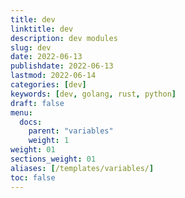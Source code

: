 ```yaml
---
title: dev
linktitle: dev
description: dev modules
slug: dev
date: 2022-06-13
publishdate: 2022-06-13
lastmod: 2022-06-14
categories: [dev]
keywords: [dev, golang, rust, python]
draft: false
menu:
  docs:
    parent: "variables"
    weight: 1
weight: 01
sections_weight: 01
aliases: [/templates/variables/]
toc: false
---
```

